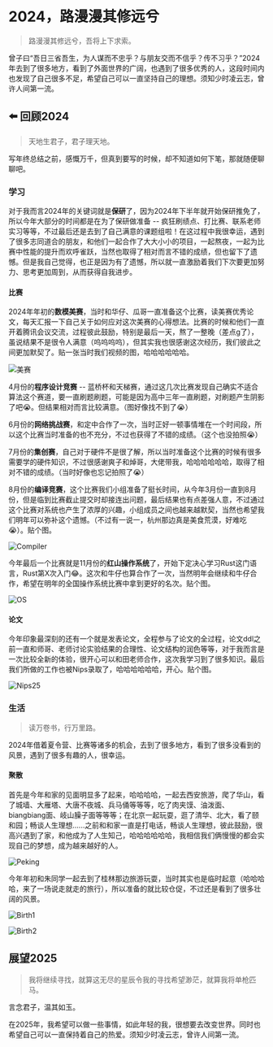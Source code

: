 # 2024，路漫漫其修远兮

> 路漫漫其修远兮，吾将上下求索。

曾子曰“吾日三省吾生，为人谋而不忠乎？与朋友交而不信乎？传不习乎？”2024年去到了很多地方，看到了外面世界的广阔，也遇到了很多优秀的人，这段时间内也发现了自己很多不足，希望自己可以一直坚持自己的理想。须知少时凌云志，曾许人间第一流。

## ⬅️ 回顾2024

> 天地生君子，君子理天地。

写年终总结之前，感慨万千，但真到要写的时候，却不知道如何下笔，那就随便聊聊吧。

### 学习

对于我而言2024年的关键词就是**保研**了，因为2024年下半年就开始保研推免了，所以今年大部分的时间都是在为了保研做准备 -- 疯狂刷绩点、打比赛、联系老师实习等等，不过最后还是去到了自己满意的课题组啦！在这过程中我很幸运，遇到了很多志同道合的朋友，和他们一起合作了大大小小的项目，一起熬夜，一起为比赛中性能的提升而欢呼雀跃，当然也取得了相对而言不错的成绩，但也留下了遗憾。但是我自己觉得，也正是因为有了遗憾，所以就一直激励着我们下次要更加努力、思考更加周到，从而获得自我进步。

#### 比赛

2024年年初的**数模美赛**，当时和华仔、瓜哥一直准备这个比赛，读美赛优秀论文，每天汇报一下自己关于如何应对这次美赛的心得想法。比赛的时候和他们一直开着腾讯会议交流，过程彼此鼓励，特别是最后一天，熬了一整晚（差点g了），虽说结果不是很令人满意（呜呜呜呜），但其实我也很感谢这次经历，我们彼此之间更加默契了。贴一张当时我们视频的图，哈哈哈哈哈哈。

![美赛](../assets/life/2024-summary/美赛.jpg)

4月份的**程序设计竞赛** -- 蓝桥杯和天梯赛，通过这几次比赛发现自己确实不适合算法这个赛道，要一直刷题刷题，可能是因为高中三年一直刷题，对刷题产生阴影了吧😭。但结果相对而言比较满意。（图好像找不到了😭）

6月份的**网络挑战赛**，和定中合作了一次，当时正好一顿事情堆在一个时间段，所以这个比赛当时准备的也不充分，不过也获得了不错的成绩。（这个也没拍照😭）

7月份的**集创赛**，自己对于硬件不是很了解，所以当时准备这个比赛的时候有很多需要学的硬件知识，不过很感谢爽子和焯哥，大佬带我，哈哈哈哈哈哈，取得了相对不错的成绩。（当时好像也忘记拍照了😭）

8月份的**编译竞赛**，这个比赛我们小组准备了挺长时间，从今年3月份一直到8月份，但是临到比赛截止提交时却接连出问题，最后结果也有点差强人意，不过通过这个比赛对系统也产生了浓厚的兴趣，小组成员之间也越来越默契，当然也希望我们明年可以弥补这个遗憾。（不过有一说一，杭州那边真是美食荒漠，好难吃😭）。贴个图。

![Compiler](../assets/life/2024-summary/Compiler.jpg)

今年最后一个比赛就是11月份的**红山操作系统**了，开始下定决心学习Rust这门语言，Rust第X次入门😂。这次和牛仔也算合作了一次，当然明年会继续和牛仔合作，希望在明年的全国操作系统比赛中拿到更好的名次。贴个图。

![OS](../assets/life/2024-summary/OS.jpg)

#### 论文

今年印象最深刻的还有一个就是发表论文，全程参与了论文的全过程，论文ddl之前一直和师哥、老师讨论实验结果的合理性、论文结构的润色等等，对于我而言是一次比较全新的体验，很开心可以和田老师合作，这次我学习到了很多知识。最后我们所做的工作也被Nips录取了，哈哈哈哈哈哈，开心。贴个图。

![Nips25](../assets/life/2024-summary/Nips2025.png)

### 生活

> 读万卷书，行万里路。

2024年借着夏令营、比赛等诸多的机会，去到了很多地方，看到了很多没看到的风景，遇到了很多有趣的人，很幸运。

#### 聚散

首先是今年和家的见面明显多了起来，哈哈哈哈，一起去西安旅游，爬了华山，看了城墙、大雁塔、大唐不夜城、兵马俑等等等，吃了肉夹馍、油泼面、biangbiang面、岐山臊子面等等等；在北京一起玩耍，逛了清华、北大，看了颐和园；畅谈人生理想......之前和和家一直是打电话，畅谈人生理想，彼此鼓励，很高兴遇到了家，和他成为了人生知己，哈哈哈哈哈哈，我相信我们俩慢慢的都会实现自己的梦想，成为越来越好的人。

![Peking](../assets/life/2024-summary/peking.jpg)

今年年初和朱同学一起去到了桂林那边旅游玩耍，当时其实也是临时起意（哈哈哈哈，来了一场说走就走的旅行），所以准备的就比较仓促，不过还是看到了很多壮阔的风景。

![Birth1](../assets/life/2024-summary/birth1.jpg)

![Birth2](../assets/life/2024-summary/birth2.jpg)


## 展望2025

> 我将继续寻找，就算这无尽的星辰令我的寻找希望渺茫，就算我将单枪匹马。

言念君子，温其如玉。

在2025年，我希望可以做一些事情，如此年轻的我，很想要去改变世界。同时也希望自己可以一直保持着自己的热爱。须知少时凌云志，曾许人间第一流。
